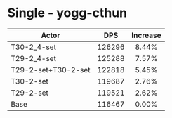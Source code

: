 # Single - yogg-cthun
| Actor | DPS | Increase |
|---|:---:|:---:|
|T30-2_4-set|126296|8.44%|
|T29-2_4-set|125288|7.57%|
|T29-2-set+T30-2-set|122818|5.45%|
|T30-2-set|119687|2.76%|
|T29-2-set|119521|2.62%|
|Base|116467|0.00%|
